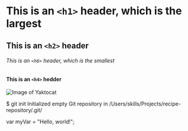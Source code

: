 # This is an `<h1>` header, which is the largest

## This is an `<h2>` header

###### This is an `<h6>` header, which is the smallest

#### This is an `<h4>` hedder

![Image of Yaktocat](https://octodex.github.com/images/yaktocat.png)

$ git init
Initialized empty Git repository in /Users/skills/Projects/recipe-repository/.git/

var myVar = "Hello, world!";
